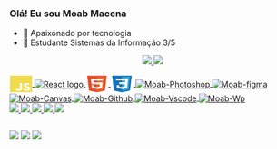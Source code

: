 ### Olá! Eu sou Moab Macena


- 🔭 Apaixonado por tecnologia
- 🌱 Estudante Sistemas da Informação 3/5
<div align="center">
  <a href="https://github.com/moabdev">
  <img height="180em" src="https://github-readme-stats.vercel.app/api?username=moabdev&show_icons=true&theme=cobalt&include_all_commits=true&count_private=true"/>
  <img height="180em" src="https://github-readme-stats.vercel.app/api/top-langs/?username=moabdev&layout=compact&langs_count=7&theme=cobalt"/>
</div>
 
<div style="display: inline_block"><br>
  <img align="center" alt="Moab-Js" height="30" width="40" src="https://raw.githubusercontent.com/devicons/devicon/master/icons/javascript/javascript-plain.svg">
  <img align="center" alt="React logo" height="30" width="40" src="https://cdn.jsdelivr.net/gh/devicons/devicon/icons/react/react-original.svg">
  <img align="center" alt="Moab-HTML" height="30" width="40" src="https://raw.githubusercontent.com/devicons/devicon/master/icons/html5/html5-original.svg">
  <img align="center" alt="Moab-CSS" height="30" width="40" src="https://raw.githubusercontent.com/devicons/devicon/master/icons/css3/css3-original.svg">
  <img align="center" alt="Moab-Photoshop" height="30" width="40" src="https://cdn.jsdelivr.net/gh/devicons/devicon/icons/photoshop/photoshop-plain.svg" />       
  <img align="center" alt="Moab-figma" height="30" width="40" src="https://cdn.jsdelivr.net/gh/devicons/devicon/icons/figma/figma-original.svg" />
  <img align="center" alt="Moab-Canvas" height="30" width="40" src="https://cdn.jsdelivr.net/gh/devicons/devicon/icons/canva/canva-original.svg" />
  <img align="center" alt="Moab-Github" height="30" width="40" src="https://cdn.jsdelivr.net/gh/devicons/devicon/icons/github/github-original.svg" />
  <img align="center" alt="Moab-Vscode" height="30" width="40" src="https://cdn.jsdelivr.net/gh/devicons/devicon/icons/vscode/vscode-original.svg" />
  <img align="center" alt="Moab-Wp" height="30" width="40" src="https://cdn.jsdelivr.net/gh/devicons/devicon/icons/wordpress/wordpress-original.svg" />
          
  </div>
  <div>
      <img src="https://cdn.jsdelivr.net/gh/devicons/devicon/icons/nodejs/nodejs-original-wordmark.svg" />
      <img src="https://cdn.jsdelivr.net/gh/devicons/devicon/icons/express/express-original-wordmark.svg" />
      <img src="https://cdn.jsdelivr.net/gh/devicons/devicon/icons/postgresql/postgresql-original.svg" />
      <img src="https://cdn.jsdelivr.net/gh/devicons/devicon/icons/sequelize/sequelize-original.svg" />
      <img src="https://cdn.jsdelivr.net/gh/devicons/devicon/icons/mongodb/mongodb-original.svg" />        
  </div>
  
##

<div>
  <a href="https://www.linkedin.com/in/moab-macena-9a0244162/" target="_blank"><img src="https://img.shields.io/badge/-LinkedIn-%230077B5?style=for-the-badge&logo=linkedin&logoColor=white" target="_blank"></a> 
  <a href="https://www.instagram.com/moabdev/" target="_blank"><img src="https://img.shields.io/badge/-Instagram-%23E4405F?style=for-the-badge&logo=instagram&logoColor=white" target="_blank"></a>
  <a href = "mailto:macenamoab3@gmail.com"><img src="https://img.shields.io/badge/-Gmail-%23333?style=for-the-badge&logo=gmail&logoColor=white" target="_blank"></a>
  
</div>
